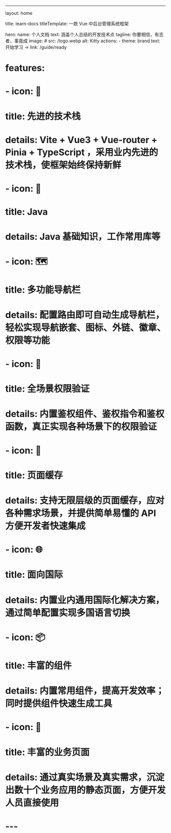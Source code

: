 ---
layout: home

title: learn-docs
titleTemplate: 一款 Vue 中后台管理系统框架

hero:
    name: 个人文档
    text: 涵盖个人总结的开发技术点
    tagline: 你要相信，有志者，事竟成
    image:
        # src: /logo.webp
        alt: Kitty
    actions:
        - theme: brand
          text: 开始学习 →
          link: /guide/ready

# features:
# - icon: 💪
#   title: 先进的技术栈
#   details: Vite + Vue3 + Vue-router + Pinia + TypeScript ，采用业内先进的技术栈，使框架始终保持新鲜
# - icon: 🎨
#   title: Java
#   details: Java 基础知识，工作常用库等
# - icon: 🗺️
#   title: 多功能导航栏
#   details: 配置路由即可自动生成导航栏，轻松实现导航嵌套、图标、外链、徽章、权限等功能
# - icon: 🔑
#   title: 全场景权限验证
#   details: 内置鉴权组件、鉴权指令和鉴权函数，真正实现各种场景下的权限验证
# - icon: 🧊
#   title: 页面缓存
#   details: 支持无限层级的页面缓存，应对各种需求场景，并提供简单易懂的 API 方便开发者快速集成
# - icon: 🌐
#   title: 面向国际
#   details: 内置业内通用国际化解决方案，通过简单配置实现多国语言切换
# - icon: 📦
#   title: 丰富的组件
#   details: 内置常用组件，提高开发效率；同时提供组件快速生成工具
# - icon: 📃
#   title: 丰富的业务页面
#   details: 通过真实场景及真实需求，沉淀出数十个业务应用的静态页面，方便开发人员直接使用
# ---
